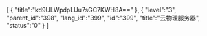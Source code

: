 [
	{
		"title":"kd9ULWpdpLUu7sGC7KWH8A=="
	},
	{
		"level":"3",
		"parent_id":"398",
		"lang_id":"399",
		"id":"399",
		"title":"云物理服务器",
		"status":"0"
	}
]